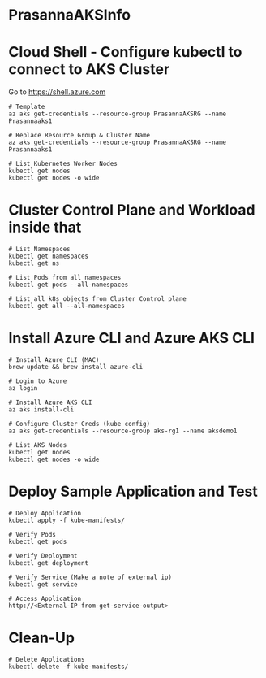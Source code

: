 # PrasannaAKSInfo

# Cloud Shell - Configure kubectl to connect to AKS Cluster
Go to https://shell.azure.com
```
# Template
az aks get-credentials --resource-group PrasannaAKSRG --name Prasannaaks1

# Replace Resource Group & Cluster Name
az aks get-credentials --resource-group PrasannaAKSRG --name Prasannaaks1

# List Kubernetes Worker Nodes
kubectl get nodes 
kubectl get nodes -o wide
```
# Cluster Control Plane and Workload inside that
```
# List Namespaces
kubectl get namespaces
kubectl get ns

# List Pods from all namespaces
kubectl get pods --all-namespaces

# List all k8s objects from Cluster Control plane
kubectl get all --all-namespaces
```

# Install Azure CLI and Azure AKS CLI
```
# Install Azure CLI (MAC)
brew update && brew install azure-cli

# Login to Azure
az login

# Install Azure AKS CLI
az aks install-cli

# Configure Cluster Creds (kube config)
az aks get-credentials --resource-group aks-rg1 --name aksdemo1

# List AKS Nodes
kubectl get nodes 
kubectl get nodes -o wide
```
# Deploy Sample Application and Test
```
# Deploy Application
kubectl apply -f kube-manifests/

# Verify Pods
kubectl get pods

# Verify Deployment
kubectl get deployment

# Verify Service (Make a note of external ip)
kubectl get service

# Access Application
http://<External-IP-from-get-service-output>
```
# Clean-Up
```
# Delete Applications
kubectl delete -f kube-manifests/
```
